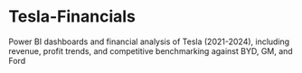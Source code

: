 # Tesla-Financials
Power BI dashboards and financial analysis of Tesla (2021-2024), including revenue, profit trends, and competitive benchmarking against BYD, GM, and Ford
